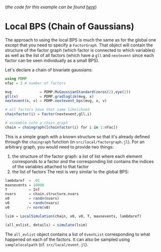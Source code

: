 (*the code for this example can be found [here](https://github.com/alan-turing-institute/PDMP.jl/blob/master/test/ex_lbps1.jl)*)

# Local BPS (Chain of Gaussians)

The approach to using the local BPS is much the same as for the global one
except that you need to specify a `FactorGraph`.
That object will contain the structure of the factor graph (which factor is
connected to which variables) as well as the list of all factors (which have a
`gll` and `nextevent` since each factor can be seen individually as a small BPS).

Let's declare a chain of bivariate gaussians:
```julia
using PDMP
nfac = 3 # number of factors

mvg             = PDMP.MvGaussianStandard(zeros(2),eye(2))
gll(x)          = PDMP.gradloglik(mvg, x)
nextevent(x, v) = PDMP.nextevent_bps(mvg, x, v)

# all factors have that same likelihood
chainfactor(i) = Factor(nextevent,gll,i)

# assemble into a chain graph
chain = chaingraph([chainfactor(i) for i in 1:nfac])
```
This is a simple graph with a known structure so that it's already defined
through the `chaingraph` function (in `src/local/factorgraph.jl`). For an
arbitrary graph, you would need to provide two things:
1. the structure of the factor graph: a list of list where each element
corresponds to a factor and the corresponding list contains the indices of the
variables attached to that factor
2. the list of factors
The rest is very similar to the global BPS:
```julia
lambdaref  = .01
maxnevents = 10000
T          = Inf
nvars      = chain.structure.nvars
x0         = randn(nvars)
v0         = randn(nvars)
v0        /= norm(v0)

lsim = LocalSimulation(chain, x0, v0, T, maxnevents, lambdaref)

(all_evlist, details) = simulate(lsim)
```
The `all_evlist` object contains a list of `EventList` corresponding to what
happened on each of the factors. It can also be sampled using `samplelocalpath`
(cf. `src/local/event.jl`).
